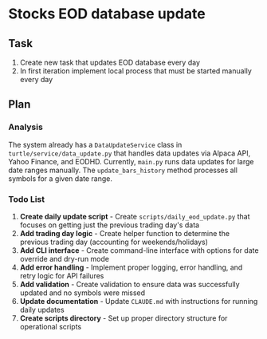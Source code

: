 # Stocks EOD database update

## Task
1. Create new task that updates EOD database every day
2. In first iteration implement local process that must be started manually every day  

## Plan

### Analysis
The system already has a `DataUpdateService` class in `turtle/service/data_update.py` that handles data updates via Alpaca API, Yahoo Finance, and EODHD. Currently, `main.py` runs data updates for large date ranges manually. The `update_bars_history` method processes all symbols for a given date range.

### Todo List
1. **Create daily update script** - Create `scripts/daily_eod_update.py` that focuses on getting just the previous trading day's data
2. **Add trading day logic** - Create helper function to determine the previous trading day (accounting for weekends/holidays) 
3. **Add CLI interface** - Create command-line interface with options for date override and dry-run mode
4. **Add error handling** - Implement proper logging, error handling, and retry logic for API failures
5. **Add validation** - Create validation to ensure data was successfully updated and no symbols were missed
6. **Update documentation** - Update `CLAUDE.md` with instructions for running daily updates
7. **Create scripts directory** - Set up proper directory structure for operational scripts
